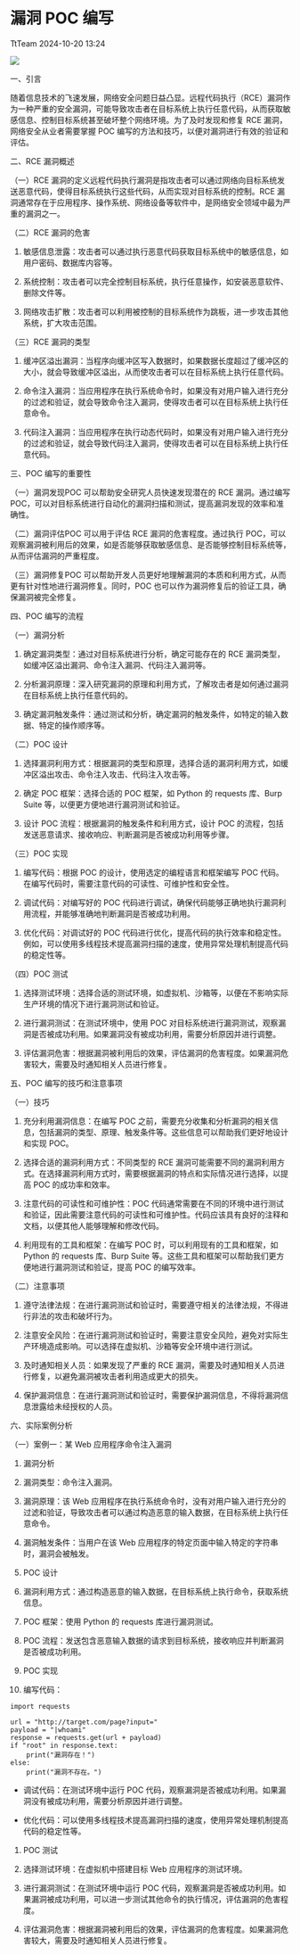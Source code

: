 #  漏洞 POC 编写   
 TtTeam   2024-10-20 13:24  
  
![](https://mmbiz.qpic.cn/sz_mmbiz_png/0HlywncJbB3deBJ1cNHyVmQpVZiapqKo5mpTXPSCiaHb81WRvLFwcFEsPjTXIDd2I0GTZicIVLbwdAzqWwE8zp9Fw/640?wx_fmt=png&from=appmsg "")  
  
  
一、引言  
  
  
随着信息技术的飞速发展，网络安全问题日益凸显。远程代码执行（RCE）漏洞作为一种严重的安全漏洞，可能导致攻击者在目标系统上执行任意代码，从而获取敏感信息、控制目标系统甚至破坏整个网络环境。为了及时发现和修复 RCE 漏洞，网络安全从业者需要掌握 POC 编写的方法和技巧，以便对漏洞进行有效的验证和评估。  
  
  
二、RCE 漏洞概述  
  
  
（一）RCE 漏洞的定义远程代码执行漏洞是指攻击者可以通过网络向目标系统发送恶意代码，使得目标系统执行这些代码，从而实现对目标系统的控制。RCE 漏洞通常存在于应用程序、操作系统、网络设备等软件中，是网络安全领域中最为严重的漏洞之一。  
  
  
（二）RCE 漏洞的危害  
  
1. 敏感信息泄露：攻击者可以通过执行恶意代码获取目标系统中的敏感信息，如用户密码、数据库内容等。  
  
1. 系统控制：攻击者可以完全控制目标系统，执行任意操作，如安装恶意软件、删除文件等。  
  
1. 网络攻击扩散：攻击者可以利用被控制的目标系统作为跳板，进一步攻击其他系统，扩大攻击范围。  
  
（三）RCE 漏洞的类型  
  
1. 缓冲区溢出漏洞：当程序向缓冲区写入数据时，如果数据长度超过了缓冲区的大小，就会导致缓冲区溢出，从而使攻击者可以在目标系统上执行任意代码。  
  
1. 命令注入漏洞：当应用程序在执行系统命令时，如果没有对用户输入进行充分的过滤和验证，就会导致命令注入漏洞，使得攻击者可以在目标系统上执行任意命令。  
  
1. 代码注入漏洞：当应用程序在执行动态代码时，如果没有对用户输入进行充分的过滤和验证，就会导致代码注入漏洞，使得攻击者可以在目标系统上执行任意代码。  
  
三、POC 编写的重要性  
  
  
（一）漏洞发现POC 可以帮助安全研究人员快速发现潜在的 RCE 漏洞。通过编写 POC，可以对目标系统进行自动化的漏洞扫描和测试，提高漏洞发现的效率和准确性。  
  
  
（二）漏洞评估POC 可以用于评估 RCE 漏洞的危害程度。通过执行 POC，可以观察漏洞被利用后的效果，如是否能够获取敏感信息、是否能够控制目标系统等，从而评估漏洞的严重程度。  
  
  
（三）漏洞修复POC 可以帮助开发人员更好地理解漏洞的本质和利用方式，从而更有针对性地进行漏洞修复。同时，POC 也可以作为漏洞修复后的验证工具，确保漏洞被完全修复。  
  
  
四、POC 编写的流程  
  
  
（一）漏洞分析  
  
1. 确定漏洞类型：通过对目标系统进行分析，确定可能存在的 RCE 漏洞类型，如缓冲区溢出漏洞、命令注入漏洞、代码注入漏洞等。  
  
1. 分析漏洞原理：深入研究漏洞的原理和利用方式，了解攻击者是如何通过漏洞在目标系统上执行任意代码的。  
  
1. 确定漏洞触发条件：通过测试和分析，确定漏洞的触发条件，如特定的输入数据、特定的操作顺序等。  
  
（二）POC 设计  
  
1. 选择漏洞利用方式：根据漏洞的类型和原理，选择合适的漏洞利用方式，如缓冲区溢出攻击、命令注入攻击、代码注入攻击等。  
  
1. 确定 POC 框架：选择合适的 POC 框架，如 Python 的 requests 库、Burp Suite 等，以便更方便地进行漏洞测试和验证。  
  
1. 设计 POC 流程：根据漏洞的触发条件和利用方式，设计 POC 的流程，包括发送恶意请求、接收响应、判断漏洞是否被成功利用等步骤。  
  
（三）POC 实现  
  
1. 编写代码：根据 POC 的设计，使用选定的编程语言和框架编写 POC 代码。在编写代码时，需要注意代码的可读性、可维护性和安全性。  
  
1. 调试代码：对编写好的 POC 代码进行调试，确保代码能够正确地执行漏洞利用流程，并能够准确地判断漏洞是否被成功利用。  
  
1. 优化代码：对调试好的 POC 代码进行优化，提高代码的执行效率和稳定性。例如，可以使用多线程技术提高漏洞扫描的速度，使用异常处理机制提高代码的稳定性等。  
  
（四）POC 测试  
  
1. 选择测试环境：选择合适的测试环境，如虚拟机、沙箱等，以便在不影响实际生产环境的情况下进行漏洞测试和验证。  
  
1. 进行漏洞测试：在测试环境中，使用 POC 对目标系统进行漏洞测试，观察漏洞是否被成功利用。如果漏洞没有被成功利用，需要分析原因并进行调整。  
  
1. 评估漏洞危害：根据漏洞被利用后的效果，评估漏洞的危害程度。如果漏洞危害较大，需要及时通知相关人员进行修复。  
  
五、POC 编写的技巧和注意事项  
  
  
（一）技巧  
  
1. 充分利用漏洞信息：在编写 POC 之前，需要充分收集和分析漏洞的相关信息，包括漏洞的类型、原理、触发条件等。这些信息可以帮助我们更好地设计和实现 POC。  
  
1. 选择合适的漏洞利用方式：不同类型的 RCE 漏洞可能需要不同的漏洞利用方式。在选择漏洞利用方式时，需要根据漏洞的特点和实际情况进行选择，以提高 POC 的成功率和效率。  
  
1. 注意代码的可读性和可维护性：POC 代码通常需要在不同的环境中进行测试和验证，因此需要注意代码的可读性和可维护性。代码应该具有良好的注释和文档，以便其他人能够理解和修改代码。  
  
1. 利用现有的工具和框架：在编写 POC 时，可以利用现有的工具和框架，如 Python 的 requests 库、Burp Suite 等。这些工具和框架可以帮助我们更方便地进行漏洞测试和验证，提高 POC 的编写效率。  
  
（二）注意事项  
  
1. 遵守法律法规：在进行漏洞测试和验证时，需要遵守相关的法律法规，不得进行非法的攻击和破坏行为。  
  
1. 注意安全风险：在进行漏洞测试和验证时，需要注意安全风险，避免对实际生产环境造成影响。可以选择在虚拟机、沙箱等安全环境中进行测试。  
  
1. 及时通知相关人员：如果发现了严重的 RCE 漏洞，需要及时通知相关人员进行修复，以避免漏洞被攻击者利用造成更大的损失。  
  
1. 保护漏洞信息：在进行漏洞测试和验证时，需要保护漏洞信息，不得将漏洞信息泄露给未经授权的人员。  
  
六、实际案例分析  
  
  
（一）案例一：某 Web 应用程序命令注入漏洞  
  
1. 漏洞分析  
  
1. 漏洞类型：命令注入漏洞。  
  
1. 漏洞原理：该 Web 应用程序在执行系统命令时，没有对用户输入进行充分的过滤和验证，导致攻击者可以通过构造恶意的输入数据，在目标系统上执行任意命令。  
  
1. 漏洞触发条件：当用户在该 Web 应用程序的特定页面中输入特定的字符串时，漏洞会被触发。  
  
1. POC 设计  
  
1. 漏洞利用方式：通过构造恶意的输入数据，在目标系统上执行命令，获取系统信息。  
  
1. POC 框架：使用 Python 的 requests 库进行漏洞测试。  
  
1. POC 流程：发送包含恶意输入数据的请求到目标系统，接收响应并判断漏洞是否被成功利用。  
  
1. POC 实现  
  
1. 编写代码：  
  
```
import requests

url = "http://target.com/page?input="
payload = "|whoami"
response = requests.get(url + payload)
if "root" in response.text:
    print("漏洞存在！")
else:
    print("漏洞不存在。")
```  
  
- 调试代码：在测试环境中运行 POC 代码，观察漏洞是否被成功利用。如果漏洞没有被成功利用，需要分析原因并进行调整。  
  
- 优化代码：可以使用多线程技术提高漏洞扫描的速度，使用异常处理机制提高代码的稳定性等。  
  
1. POC 测试  
  
1. 选择测试环境：在虚拟机中搭建目标 Web 应用程序的测试环境。  
  
1. 进行漏洞测试：在测试环境中运行 POC 代码，观察漏洞是否被成功利用。如果漏洞被成功利用，可以进一步测试其他命令的执行情况，评估漏洞的危害程度。  
  
1. 评估漏洞危害：根据漏洞被利用后的效果，评估漏洞的危害程度。如果漏洞危害较大，需要及时通知相关人员进行修复。  
  
